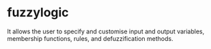 # fuzzylogic
It allows the user to specify and customise input and output variables, membership functions, rules, and defuzzification methods.
